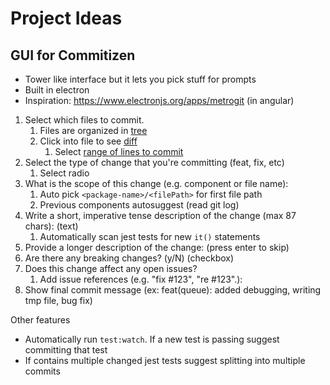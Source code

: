 # Project Ideas

## GUI for Commitizen

- Tower like interface but it lets you pick stuff for prompts
- Built in electron
- Inspiration: https://www.electronjs.org/apps/metrogit (in angular)

1. Select which files to commit.
   1. Files are organized in [tree](https://github.com/react-component/tree)
   2. Click into file to see [diff](https://github.com/otakustay/react-diff-view)
      1. Select [range of lines to commit](https://github.com/otakustay/react-diff-view#customize-gutter)
2. Select the type of change that you're committing (feat, fix, etc)
   1. Select radio
3. What is the scope of this change (e.g. component or file name):
   1. Auto pick `<package-name>/<filePath>` for first file path
   2. Previous components autosuggest (read git log)
4. Write a short, imperative tense description of the change (max 87 chars): (text)
   1. Automatically scan jest tests for new `it()` statements
5. Provide a longer description of the change: (press enter to skip)
6. Are there any breaking changes? (y/N) (checkbox)
7. Does this change affect any open issues?
   1. Add issue references (e.g. "fix #123", "re #123".):
8. Show final commit message (ex: feat(queue): added debugging, writing tmp file, bug fix)

Other features

- Automatically run `test:watch`. If a new test is passing suggest committing that test
- If contains multiple changed jest tests suggest splitting into multiple commits
